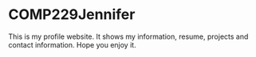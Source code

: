 # COMP229Jennifer
This is my profile website.
It shows my information, resume, projects and contact information.
Hope you enjoy it.
